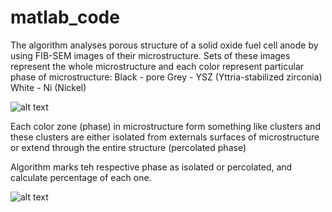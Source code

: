 # matlab_code

The algorithm analyses porous structure of a solid oxide fuel cell anode by using FIB-SEM images of their microstructure.
Sets of these images represent the whole microstructure and each color represent particular phase of microstructure:
Black - pore
Grey - YSZ (Yttria-stabilized zirconia)
White - Ni (Nickel)

![alt text](https://i.ibb.co/Z6cKF7N/1.png)

Each color zone (phase) in microstructure form something like clusters
and these clusters are either isolated from externals surfaces of microstructure or extend through the entire structure (percolated phase)

Algorithm marks teh respective phase as isolated or percolated, and calculate percentage of each one.

![alt text](https://i.ibb.co/VpDw9pC/2.png)
